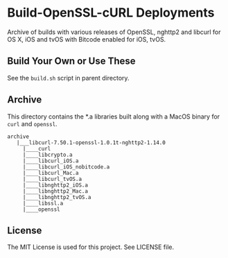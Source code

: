 # Build-OpenSSL-cURL Deployments

Archive of builds with various releases of OpenSSL, nghttp2 and libcurl for OS X, iOS and tvOS with Bitcode enabled for iOS, tvOS.  

## Build Your Own or Use These
See the `build.sh` script in parent directory.

## Archive

This directory contains the *.a libraries built along with a MacOS binary for `curl` and `openssl`.

	archive
	   |___libcurl-7.50.1-openssl-1.0.1t-nghttp2-1.14.0
	     |____curl
	     |____libcrypto.a
	     |____libcurl_iOS.a
	     |____libcurl_iOS_nobitcode.a
	     |____libcurl_Mac.a
	     |____libcurl_tvOS.a
	     |____libnghttp2_iOS.a
	     |____libnghttp2_Mac.a
	     |____libnghttp2_tvOS.a
	     |____libssl.a
	     |____openssl
 
## License

The MIT License is used for this project.  See LICENSE file.



